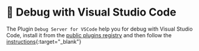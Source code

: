 # &#128640; Debug with Visual Studio Code

The Plugin `Debug Server for VSCode` help you for debug with Visual Studio Code, install it from the [public plugins registry](../../plugins-registry/installing-plugin.md) and then follow the [instructions](https://github.com/sambarza/cc-vscode-debugpy){:target="_blank"}
